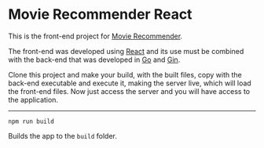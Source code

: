 # Movie Recommender React

This is the front-end project for [Movie Recommender](https://github.com/aronkst/movie_recommender).

The front-end was developed using [React](https://github.com/facebook/react) and its use must be combined with the back-end that was developed in [Go](https://github.com/golang/go) and [Gin](https://github.com/gin-gonic/gin).

Clone this project and make your build, with the built files, copy with the back-end executable and execute it, making the server live, which will load the front-end files. Now just access the server and you will have access to the application.

---

`npm run build`

Builds the app to the `build` folder.
